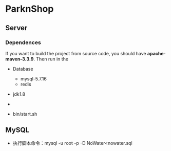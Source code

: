 # ParknShop
## Server

### Dependences

If you want to build the project from source code, you should have **apache-maven-3.3.9**. Then run in the 

* Database
	* mysql-5.7.16
	* redis
* jdk1.8
* 

* bin/start.sh

## MySQL
* 执行脚本命令：mysql -u root -p -D NoWater<nowater.sql